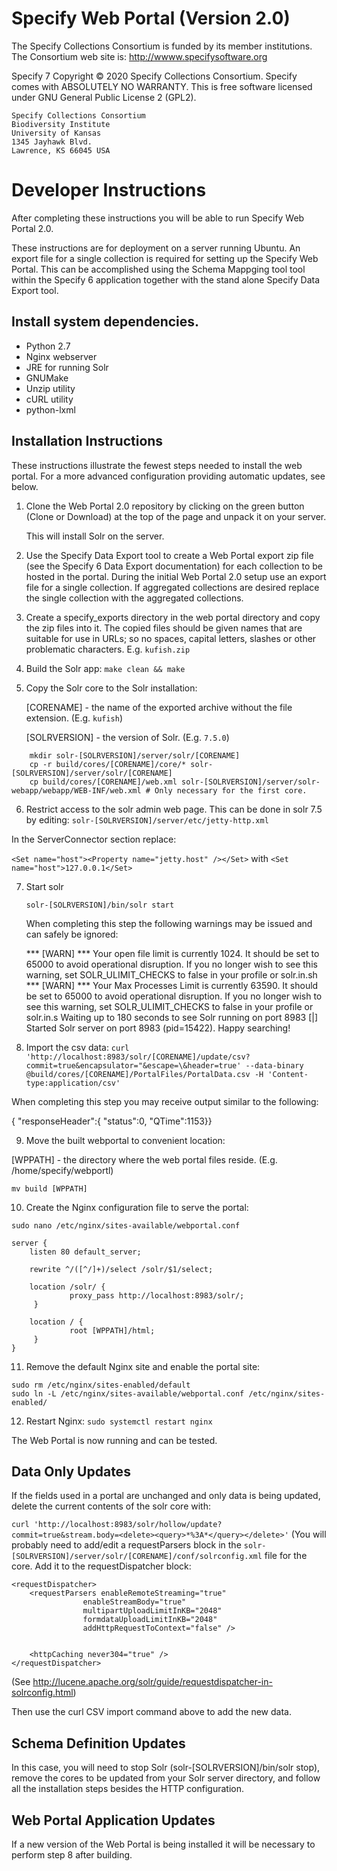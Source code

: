 Specify Web Portal (Version 2.0)
================================

  The Specify Collections Consortium is funded by
  its member institutions. The Consortium web site is: http://wwww.specifysoftware.org
    
  Specify 7 Copyright © 2020 Specify Collections Consortium. Specify comes with ABSOLUTELY NO WARRANTY.  This is
  free software licensed under GNU General Public License 2
  (GPL2).

    Specify Collections Consortium
    Biodiversity Institute
    University of Kansas
    1345 Jayhawk Blvd.
    Lawrence, KS 66045 USA

Developer Instructions
========================

After completing these instructions you will be able to run Specify Web Portal 2.0.

These instructions are for deployment on a server running Ubuntu. An export file for a single collection is required for setting up the Specify Web Portal. This can be accomplished using the Schema Mappging tool tool within the Specify 6 application together with the stand alone Specify Data Export tool. 


Install system dependencies.
-----------------------------------

* Python 2.7
* Nginx webserver
* JRE for running Solr
* GNUMake
* Unzip utility
* cURL utility
* python-lxml


Installation Instructions
-------------------------

These instructions illustrate the fewest steps needed to install the
web portal. For a more advanced configuration providing automatic
updates, see below.

1. Clone the Web Portal 2.0 repository by clicking on the green button (Clone or Download) at the top of the page and unpack it on your server.

    This will install Solr on the server.

2. Use the Specify Data Export tool to create a Web Portal export zip
   file (see the Specify 6 Data Export documentation) for each collection
   to be hosted in the portal. During the initial Web Portal 2.0 setup use an export file for a single collection. If aggregated collections are desired replace the single collection with the aggregated collections.
3. Create a specify_exports directory in the web portal directory and copy the zip files into it. The copied files should be given names that are
   suitable for use in URLs; so no spaces, capital letters, slashes or
   other problematic characters. E.g. `kufish.zip`
4. Build the Solr app: `make clean && make`

5. Copy the Solr core to the Solr installation:

   [CORENAME] - the name of the exported archive without the file extension. (E.g. `kufish`)

   [SOLRVERSION] - the version of Solr. (E.g. `7.5.0`)

```
    mkdir solr-[SOLRVERSION]/server/solr/[CORENAME]
    cp -r build/cores/[CORENAME]/core/* solr-[SOLRVERSION]/server/solr/[CORENAME]
    cp build/cores/[CORENAME]/web.xml solr-[SOLRVERSION]/server/solr-webapp/webapp/WEB-INF/web.xml # Only necessary for the first core.
```
6. Restrict access to the solr admin web page. This can be done in solr 7.5 by editing:
`solr-[SOLRVERSION]/server/etc/jetty-http.xml` 

  In the ServerConnector section replace:

  `<Set name="host"><Property name="jetty.host" /></Set>` with `<Set name="host">127.0.0.1</Set>`

7. Start solr

   `solr-[SOLRVERSION]/bin/solr start`
   
   When completing this step the following warnings may be issued and can safely be ignored:
   
   *** [WARN] *** Your open file limit is currently 1024.
   It should be set to 65000 to avoid operational disruption.
   If you no longer wish to see this warning, set SOLR_ULIMIT_CHECKS to false in your profile or solr.in.sh
   *** [WARN] ***  Your Max Processes Limit is currently 63590.
   It should be set to 65000 to avoid operational disruption.
   If you no longer wish to see this warning, set SOLR_ULIMIT_CHECKS to false in your profile or solr.in.s
   Waiting up to 180 seconds to see Solr running on port 8983 [|]
   Started Solr server on port 8983 (pid=15422). Happy searching! 

8. Import the csv data:
`curl 'http://localhost:8983/solr/[CORENAME]/update/csv?commit=true&encapsulator="&escape=\&header=true' --data-binary @build/cores/[CORENAME]/PortalFiles/PortalData.csv -H 'Content-type:application/csv'`

When completing this step you may receive output similar to the following:

{
  "responseHeader":{
    "status":0,
    "QTime":1153}} 

9. Move the built webportal to convenient location:

[WPPATH] - the directory where the web portal files reside. (E.g. /home/specify/webportl)

  `mv build [WPPATH]`

10. Create the Nginx configuration file to serve the portal: 

`sudo nano /etc/nginx/sites-available/webportal.conf`
   ```
   server {
       listen 80 default_server;

       rewrite ^/([^/]+)/select /solr/$1/select;

       location /solr/ {
                proxy_pass http://localhost:8983/solr/;
        }

       location / {
                root [WPPATH]/html;
        }
   }
   ```
11. Remove the default Nginx site and enable the portal site:

   ```
   sudo rm /etc/nginx/sites-enabled/default
   sudo ln -L /etc/nginx/sites-available/webportal.conf /etc/nginx/sites-enabled/
   ```
12. Restart Nginx:
`sudo systemctl restart nginx`

  The Web Portal is now running and can be tested.

Data Only Updates
-----------------

If the fields used in a portal are unchanged and only data is being updated, delete the current contents of the solr core with:

`curl 'http://localhost:8983/solr/hollow/update?commit=true&stream.body=<delete><query>*%3A*</query></delete>'`
(You will probably need to add/edit a requestParsers block in the `solr-[SOLRVERSION]/server/solr/[CORENAME]/conf/solrconfig.xml` file for the core. Add it to the requestDispatcher block:
```
<requestDispatcher>
    <requestParsers enableRemoteStreaming="true"
                enableStreamBody="true"
                multipartUploadLimitInKB="2048"
                formdataUploadLimitInKB="2048"
                addHttpRequestToContext="false" />


    <httpCaching never304="true" />
</requestDispatcher>
```
(See http://lucene.apache.org/solr/guide/requestdispatcher-in-solrconfig.html)

Then use the curl CSV import command above to add the new data.


Schema Definition Updates
-------------------------

In this case, you will need to stop Solr (solr-[SOLRVERSION]/bin/solr stop), remove the cores to be updated from your Solr server directory, and follow all the installation steps besides the HTTP configuration.


Web Portal Application Updates
------------------------------

If a new version of the Web Portal is being installed it will be necessary to perform step 8 after building.
